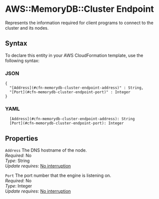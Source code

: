 # AWS::MemoryDB::Cluster Endpoint<a name="aws-properties-memorydb-cluster-endpoint"></a>

Represents the information required for client programs to connect to the cluster and its nodes\.

## Syntax<a name="aws-properties-memorydb-cluster-endpoint-syntax"></a>

To declare this entity in your AWS CloudFormation template, use the following syntax:

### JSON<a name="aws-properties-memorydb-cluster-endpoint-syntax.json"></a>

```
{
  "[Address](#cfn-memorydb-cluster-endpoint-address)" : String,
  "[Port](#cfn-memorydb-cluster-endpoint-port)" : Integer
}
```

### YAML<a name="aws-properties-memorydb-cluster-endpoint-syntax.yaml"></a>

```
  [Address](#cfn-memorydb-cluster-endpoint-address): String
  [Port](#cfn-memorydb-cluster-endpoint-port): Integer
```

## Properties<a name="aws-properties-memorydb-cluster-endpoint-properties"></a>

`Address` <a name="cfn-memorydb-cluster-endpoint-address"></a>
The DNS hostname of the node\.  
_Required_: No  
_Type_: String  
_Update requires_: [No interruption](https://docs.aws.amazon.com/AWSCloudFormation/latest/UserGuide/using-cfn-updating-stacks-update-behaviors.html#update-no-interrupt)

`Port` <a name="cfn-memorydb-cluster-endpoint-port"></a>
The port number that the engine is listening on\.  
_Required_: No  
_Type_: Integer  
_Update requires_: [No interruption](https://docs.aws.amazon.com/AWSCloudFormation/latest/UserGuide/using-cfn-updating-stacks-update-behaviors.html#update-no-interrupt)
